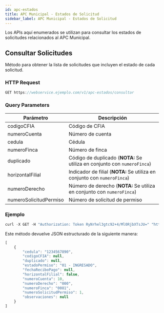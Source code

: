 ```yaml
---
id: apc-estados
title: APC Municipal - Estados de Solicitud
sidebar_label: APC Municipal - Estados de Solicitud
---
```


Los APIs aquí enumerados se utilizan para consultar los estados de solicitudes relacionados al APC Municipal.

## Consultar Solicitudes

Método para obtener la lista de solicitudes que incluyen el estado de cada solicitud.

### HTTP Request

```javascript
GET https://webservice.ejemplo.com/v1/apc-estados/consultar
```

### Query Parameters

| Parámetro      |     Descripción      |
| -------------- | -------------------- |
| codigoCFIA | Código de CFIA  |
| numeroCuenta | Número de cuenta |
| cedula | Cédula |
| numeroFinca | Número de finca |
| duplicado | Código de duplicado (**NOTA:** Se utiliza en conjunto con `numeroFinca`) |
| horizontalFilial | Indicador de filial (**NOTA:** Se utiliza en conjunto con `numeroFinca`) |
| numeroDerecho | Número de derecho (**NOTA:** Se utiliza en conjunto con `numeroFinca`) |
| numeroSolicitudPermiso | Número de solicitud de permiso |

### Ejemplo

```javascript
curl -X GET -H "Authorization: Token RyNrhel3gtc92+4/Ml0RjbXTsJU=" "https://webservice.ejemplo.com/v1/apc-estados/consultar?numeroSolicitudPermiso=1"
```

Este método devuelve JSON estructurado de la siguiente manera:

```javascript
[
    {
        "cedula": "1234567890",
        "codigoCFIA": null,
        "duplicado": null,
        "estadoPermiso": "01 - INGRESADO",
        "fechaReciboPago": null,
        "horizontalFilial": false,
        "numeroCuenta": 10,
        "numeroDerecho": "000",
        "numeroFinca": "0081",
        "numeroSolicitudPermiso": 1,
        "observaciones": null
    }
]
```
